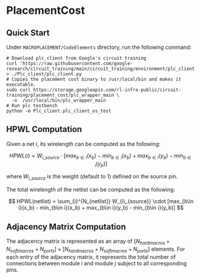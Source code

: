 # PlacementCost

## Quick Start
Under `MACROPLACEMENT/CodeElements` directory, run the following command:
```
# Download plc_client from Google's circuit training
curl 'https://raw.githubusercontent.com/google-research/circuit_training/main/circuit_training/environment/plc_client.py' > ./Plc_client/plc_client.py
# Copies the placement cost binary to /usr/local/bin and makes it executable.
sudo curl https://storage.googleapis.com/rl-infra-public/circuit-training/placement_cost/plc_wrapper_main \
  -o  /usr/local/bin/plc_wrapper_main
# Run plc testbench
python -m Plc_client.plc_client_os_test
```

## HPWL Computation
Given a net $i$, its wirelength can be computed as the following:

$$
HPWL(i) = W_{i\_{source}} \cdot [max_{b\in i}(x_b) - min_{b\in i}(x_b) + max_{b\in i}(y_b) - min_{b\in i}(y_b)]
$$

where $W_{i\_{source}}$ is the weight (default to $1$) defined on the source pin.

The total wirelength of the netlist can be computed as the following:

$$
HPWL(netlist) = \sum_{i}^{N_{netlist}} W_{i\_{source}} \cdot [max_{b\in i}(x_b) - min_{b\in i}(x_b) + max_{b\in i}(y_b) - min_{b\in i}(y_b)]
$$

## Adjacency Matrix Computation
The adjacency matrix is represented as an array of $[N_{hardmacros} + N_{softmacros} + N_{ports}] \times [N_{hardmacros} + N_{softmacros} + N_{ports}]$ elements.
For each entry of the adjacency matrix, it represents the total number of connections between module $i$ and module $j$ subject to all corresponding pins.


